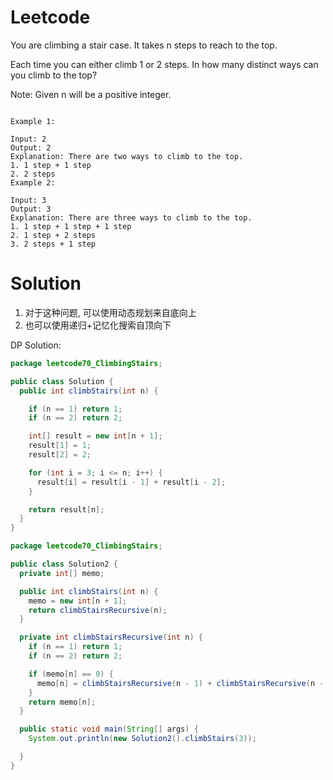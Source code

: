 # Leetcode

You are climbing a stair case. It takes n steps to reach to the top.

Each time you can either climb 1 or 2 steps. In how many distinct ways can you climb to the top?

Note: Given n will be a positive integer.

```

Example 1:

Input: 2
Output: 2
Explanation: There are two ways to climb to the top.
1. 1 step + 1 step
2. 2 steps
Example 2:

Input: 3
Output: 3
Explanation: There are three ways to climb to the top.
1. 1 step + 1 step + 1 step
2. 1 step + 2 steps
3. 2 steps + 1 step

```

# Solution

1. 对于这种问题, 可以使用动态规划来自底向上
2. 也可以使用递归+记忆化搜索自顶向下

DP Solution:
```java
package leetcode70_ClimbingStairs;

public class Solution {
  public int climbStairs(int n) {

    if (n == 1) return 1;
    if (n == 2) return 2;

    int[] result = new int[n + 1];
    result[1] = 1;
    result[2] = 2;

    for (int i = 3; i <= n; i++) {
      result[i] = result[i - 1] + result[i - 2];
    }

    return result[n];
  }
}

```


```java
package leetcode70_ClimbingStairs;

public class Solution2 {
  private int[] memo;

  public int climbStairs(int n) {
    memo = new int[n + 1];
    return climbStairsRecursive(n);
  }

  private int climbStairsRecursive(int n) {
    if (n == 1) return 1;
    if (n == 2) return 2;

    if (memo[n] == 0) {
      memo[n] = climbStairsRecursive(n - 1) + climbStairsRecursive(n - 2);
    }
    return memo[n];
  }

  public static void main(String[] args) {
    System.out.println(new Solution2().climbStairs(3));

  }
}

```
